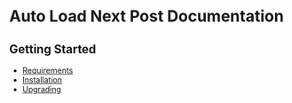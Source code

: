 # Auto Load Next Post Documentation

## Getting Started

* [Requirements](https://github.com/AutoLoadNextPost/alnp-documentation/blob/master/en_US/requirements.md)
* [Installation](https://github.com/AutoLoadNextPost/alnp-documentation/blob/master/en_US/installation.md)
* [Upgrading](https://github.com/AutoLoadNextPost/alnp-documentation/blob/master/en_US/upgrading.md)
